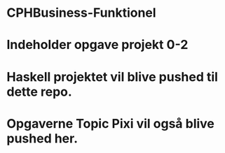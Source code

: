 # CPHBusiness-Funktionel




# Indeholder opgave projekt 0-2
# Haskell projektet vil blive pushed til dette repo.

# Opgaverne Topic Pixi vil også blive pushed her.
